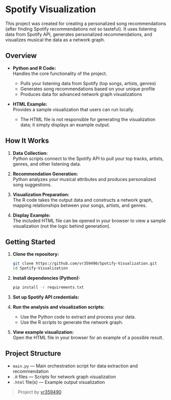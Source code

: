# Spotify Visualization

This project was created for creating a personalized song recommendations (after finding Spotify recommendations not so tasteful). It uses listening data from Spotify API, generates personalized recommendations, and visualizes musical the data as a network graph.

## Overview

- **Python and R Code:**  
  Handles the core functionality of the project.  
  - Pulls your listening data from Spotify (top songs, artists, genres)
  - Generates song recommendations based on your unique profile
  - Produces data for advanced network graph visualizations

- **HTML Example:**  
  Provides a sample visualization that users can run locally.  
  - The HTML file is not responsible for generating the visualization data; it simply displays an example output.

## How It Works

1. **Data Collection:**  
   Python scripts connect to the Spotify API to pull your top tracks, artists, genres, and other listening data.

2. **Recommendation Generation:**  
   Python analyzes your musical attributes and produces personalized song suggestions.

3. **Visualization Preparation:**  
   The R code takes the output data and constructs a network graph, mapping relationships between your songs, artists, and genres.

4. **Display Example:**  
   The included HTML file can be opened in your browser to view a sample visualization (not the logic behind generation).

## Getting Started

1. **Clone the repository:**
   ```bash
   git clone https://github.com/vr359490/Spotify-Visualization.git
   cd Spotify-Visualization
   ```

2. **Install dependencies (Python):**
   ```bash
   pip install -r requirements.txt
   ```

3. **Set up Spotify API credentials:**  

4. **Run the analysis and visualization scripts:**  
   - Use the Python code to extract and process your data.
   - Use the R scripts to generate the network graph.

5. **View example visualization:**  
   Open the HTML file in your browser for an example of a possible result.

## Project Structure

- `main.py` — Main orchestration script for data extraction and recommendation
- `.R` files — Scripts for network graph visualization
- `.html` file(s) — Example output visualization

> Project by [vr359490](https://github.com/vr359490)

